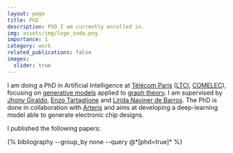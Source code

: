 ```yaml
---
layout: page
title: PhD
description: PhD I am currently enrolled in.
img: assets/img/logo_soda.png
importance: 1
category: work
related_publications: false
images:
  slider: true
---
```


I am doing a PhD in Artificial Intelligence at [Télécom Paris](https://www.telecom-paris.fr/) ([LTCI](https://www.telecom-paris.fr/en/research/labs/information-processing-ltci), [COMELEC](https://www.telecom-paris.fr/en/school/departments/communications-electronics)), focusing on [generative models](https://en.wikipedia.org/wiki/Generative_artificial_intelligence) applied to [graph theory](https://en.wikipedia.org/wiki/Graph_theory). I am supervised by [Jhony Giraldo](https://sites.google.com/view/jhonygiraldo), [Enzo Tartaglione](https://enzotarta.github.io/) and [Lirida Naviner de Barros](https://www.telecom-paris.fr/lirida-naviner). The PhD is done in collaboration with [Arteris](https://www.arteris.com/) and aims at developing a deep-learning model able to generate electronic chip designs.

I published the following papers:

<div class="publications">
  {% bibliography --group_by none --query @*[phd=true]* %}
</div>

<!-- <swiper-container keyboard="true" navigation="true" pagination="true" pagination-clickable="true" pagination-dynamic-bullets="true" rewind="true">
  <swiper-slide>{% include figure.liquid loading="eager" path="assets/img/hygene/sample_generated_er.png" class="img-fluid rounded z-depth-1" %}</swiper-slide>
  <swiper-slide>{% include figure.liquid loading="eager" path="assets/img/hygene/sample_generated_ego.png" class="img-fluid rounded z-depth-1" %}</swiper-slide>
  <swiper-slide>{% include figure.liquid loading="eager" path="assets/img/hygene/mesh.png" class="img-fluid rounded z-depth-1" %}</swiper-slide>
  <swiper-slide>{% include figure.liquid loading="eager" path="assets/img/hygene/sample_generated_tree.png" class="img-fluid rounded z-depth-1" %}</swiper-slide>
  <swiper-slide>{% include figure.liquid loading="eager" path="assets/img/hygene/sample_generated_sbm.png" class="img-fluid rounded z-depth-1" %}</swiper-slide>
</swiper-container> -->
